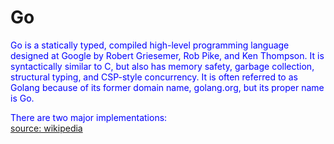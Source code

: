 
Go
==


<font color="blue">Go is a statically typed, compiled high-level programming language designed at Google by Robert Griesemer, Rob Pike, and Ken Thompson. It is syntactically similar to C, but also has memory safety, garbage collection, structural typing, and CSP-style concurrency. It is often referred to as Golang because of its former domain name, golang.org, but its proper name is Go.
</font>

<font color="blue">There are two major implementations:
</font>  
[source: wikipedia](https://en.wikipedia.org/wiki/Go_(programming_language))